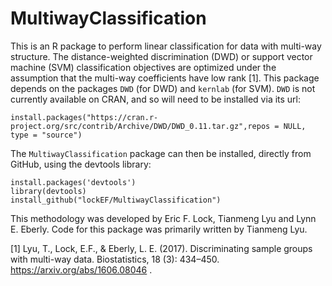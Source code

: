 # MultiwayClassification

This is an R package to perform linear classification for data with multi-way structure.  The distance-weighted discrimination (DWD) or support vector machine (SVM) classification objectives are optimized under the assumption that the multi-way coefficients have low rank [1]. 
This package depends on the packages `DWD` (for DWD) and `kernlab` (for SVM). `DWD` is not currently available on CRAN, and so will need to be installed via its url:
```
install.packages("https://cran.r-project.org/src/contrib/Archive/DWD/DWD_0.11.tar.gz",repos = NULL, type = "source")
```
The `MultiwayClassification` package can then be installed, directly from GitHub, using the devtools library:

```
install.packages('devtools')
library(devtools)
install_github("lockEF/MultiwayClassification")
``` 

This methodology was developed by Eric F. Lock, Tianmeng Lyu and Lynn E. Eberly. Code for this package was primarily written by Tianmeng Lyu.     

[1] Lyu, T., Lock, E.F., & Eberly, L. E. (2017). Discriminating sample groups with multi-way data. Biostatistics, 18 (3): 434–450. https://arxiv.org/abs/1606.08046 .
